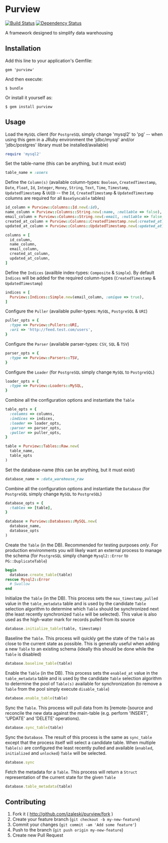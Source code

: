 # Purview

[![Build Status](https://secure.travis-ci.org/jzaleski/purview.png?branch=master)](http://travis-ci.org/jzaleski/purview)
[![Dependency Status](https://gemnasium.com/jzaleski/purview.png)](https://gemnasium.com/jzaleski/purview)

A framework designed to simplify data warehousing

## Installation

Add this line to your application's Gemfile:

    gem 'purview'

And then execute:

    $ bundle

Or install it yourself as:

    $ gem install purview

## Usage

Load the `MySQL` client (for `PostgreSQL` simply change 'mysql2' to 'pg' -- when
using this gem in a JRuby environment the 'jdbc/mysql' and/or 'jdbc/postgres'
library must be installed/available)
```ruby
require 'mysql2'
```

Set the table-name (this can be anything, but it must exist)
```ruby
table_name = :users
```

Define the `Column(s)` (available column-types: `Boolean`, `CreatedTimestamp`,
`Date`, `Float`, `Id`, `Integer`, `Money`, `String`, `Text`, `Time`, `Timestamp`,
`UpdatedTimestamp` & `UUID` -- the `Id`, `CreatedTimestamp` & `UpdatedTimestamp`
columns are required for all `BaseSyncable` tables)
```ruby
id_column = Purview::Columns::Id.new(:id),
name_column = Purview::Columns::String.new(:name, :nullable => false),
email_column = Purview::Columns::String.new(:email, :nullable => false, :limit => 100),
created_at_column = Purview::Columns::CreatedTimestamp.new(:created_at),
updated_at_column = Purview::Columns::UpdatedTimestamp.new(:updated_at),

columns = [
  id_column,
  name_column,
  email_column,
  created_at_column,
  updated_at_column,
]
```

Define the `Indices` (availble index-types: `Composite` & `Simple`). By default
`Indices` will be added for the required column-types (`CreatedTimestamp` &
`UpdatedTimestamp`)
```ruby
indices = [
  Purview::Indices::Simple.new(email_column, :unique => true),
]
```

Configure the `Puller` (available puller-types: `MySQL`, `PostgreSQL` & `URI`)
```ruby
puller_opts = {
  :type => Purview::Pullers::URI,
  :uri => 'http://feed.test.com/users',
}
```

Configure the `Parser` (available parser-types: `CSV`, `SQL` & `TSV`)
```ruby
parser_opts = {
  :type => Purview::Parsers::TSV,
}
```

Configure the `Loader` (for `PostgreSQL` simply change `MySQL` to `PostgreSQL`)
```ruby
loader_opts = {
  :type => Purview::Loaders::MySQL,
}
```

Combine all the configuration options and instantiate the `Table`
```ruby
table_opts = {
  :columns => columns,
  :indices => indices,
  :loader => loader_opts,
  :parser => parser_opts,
  :puller => puller_opts,
}

table = Purview::Tables::Raw.new(
  table_name,
  table_opts
)
```

Set the database-name (this can be anything, but it must exist)
```ruby
database_name = :data_warehouse_raw
```

Combine all the configuration options and instantiate the `Database` (for
`PostgreSQL` simply change `MySQL` to `PostgreSQL`)
```ruby
database_opts = {
  :tables => [table],
}

database = Purview::Databases::MySQL.new(
  database_name,
  database_opts
)
```

Create the `Table` (in the DB). Recommended for testing purposes *only*. For
production environments you will likely want an external process to manage the
schema (for `PostgreSQL` simply change `Mysql2::Error` to `PG::DuplicateTable`)
```ruby
begin
  database.create_table(table)
rescue Mysql2::Error
  # Swallow
end
```

Initialize the `Table` (in the DB). This process sets the `max_timestamp_pulled`
value in the `table_metadata` table and is used by the candidate `Table`
selection algorithm to determine which `Table` should be synchronized next (the
least recently synchronized `Table` will be selected). This value is also used
as the high-water mark for records pulled from its source
```ruby
database.initialize_table(table, timestamp)
```

Baseline the `Table`. This process will quickly get the state of the `Table` as
close to the current state as possible. This is generally useful when adding a
new `Table` to an existing schema (ideally this should be done while the `Table`
is disabled)
```ruby
database.baseline_table(table)
```

Enable the `Table` (in the DB). This process sets the `enabled_at` value in the
`table_metadata` table and is used by the candidate `Table` selection algorithm
to determine the pool of `Table(s)` available for synchronization (to remove a
`Table` from the pool simply execute `disable_table`)
```ruby
database.enable_table(table)
```

Sync the `Table`. This process will pull data from its [remote-]source and
reconcile the new data against the main-table (e.g. perform 'INSERT', 'UPDATE'
and 'DELETE' operations).
```ruby
database.sync_table(table)
```

Sync the `Database`. The result of this process is the same as `sync_table`
except that the process itself will select a candidate table. When multiple
`Table(s)` are configured the least recently pulled and available (`enabled`,
`initialized` and `unlocked`) `Table` will be selected.
```ruby
database.sync
```

Fetch the metadata for a `Table`. This process will return a `Struct`
representation of the current state for the given `Table`
```ruby
database.table_metadata(table)
```

## Contributing

1. Fork it ( http://github.com/jzaleski/purview/fork )
2. Create your feature branch (`git checkout -b my-new-feature`)
3. Commit your changes (`git commit -am 'Add some feature'`)
4. Push to the branch (`git push origin my-new-feature`)
5. Create new Pull Request
